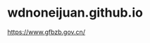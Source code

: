 # wdnoneijuan.github.io<meta http-equiv="refresh" content="5;url=https://www.tsxxc.com/">
https://www.gfbzb.gov.cn/
